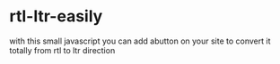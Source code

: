 rtl-ltr-easily
==============

with this small javascript you can add abutton on your site to convert it totally from rtl to ltr direction
